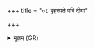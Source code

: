 +++
title = "०८ बृहस्पते परि दीया"

+++
<details><summary>मूलम् (GR)</summary>

बृहस्पते परि दीया रथेन  
रक्षोहामित्राꣳ अपबाधमानः ।  
प्रभञ्जञ् छत्रून् प्रमृणन्न् अमित्रान्  
अस्माकम् एध्य् अविता तनूनाम् ॥
</details>